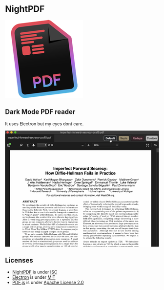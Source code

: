 # NightPDF
![NightPDF logo](docs/nightpdf.png?raw=true)

## Dark Mode PDF reader

It uses Electron but my eyes dont care.

![NightPDF screencast](docs/nightpdf.gif?raw=true)


## Licenses
- [NightPDF](https://github.com/joeloya/NightPDF) is under [ISC](readme.license)
- [Electron](https://github.com/electron/electron) is under [MIT](https://github.com/electron/electron/blob/master/LICENSE)
- [PDF.js](https://mozilla.github.io/pdf.js/) is under [Apache License 2.0](https://github.com/mozilla/pdf.js/blob/master/LICENSE)
